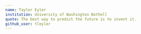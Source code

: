 ```yaml
---
name: Taylor Eyler
institution: University of Washington Bothell
quote: The best way to predict the future is to invent it.
github_user: tleyler
---
```

